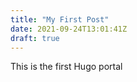 ```yaml
---
title: "My First Post"
date: 2021-09-24T13:01:41Z
draft: true
---
```


This is the first Hugo portal
